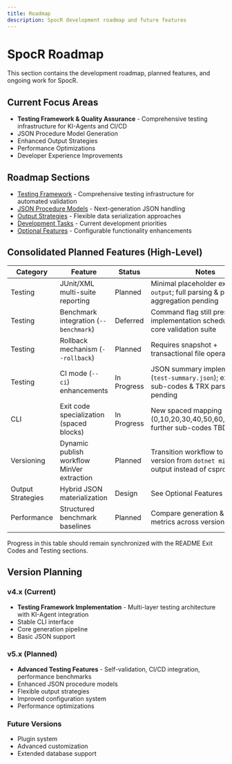 ```yaml
---
title: Roadmap
description: SpocR development roadmap and future features
---
```


# SpocR Roadmap

This section contains the development roadmap, planned features, and ongoing work for SpocR.

## Current Focus Areas

- **Testing Framework & Quality Assurance** - Comprehensive testing infrastructure for KI-Agents and CI/CD
- JSON Procedure Model Generation
- Enhanced Output Strategies
- Performance Optimizations
- Developer Experience Improvements

## Roadmap Sections

- [Testing Framework](/roadmap/testing-framework) - Comprehensive testing infrastructure for automated validation
- [JSON Procedure Models](/roadmap/json-procedure-models) - Next-generation JSON handling
- [Output Strategies](/roadmap/output-strategies) - Flexible data serialization approaches
- [Development Tasks](/roadmap/development-tasks) - Current development priorities
- [Optional Features](/roadmap/optional-features) - Configurable functionality enhancements

## Consolidated Planned Features (High-Level)

| Category          | Feature                                    | Status      | Notes                                                                                       |
| ----------------- | ------------------------------------------ | ----------- | ------------------------------------------------------------------------------------------- |
| Testing           | JUnit/XML multi-suite reporting            | Planned     | Minimal placeholder exists via `--output`; full parsing & per-suite aggregation pending     |
| Testing           | Benchmark integration (`--benchmark`)      | Deferred    | Command flag still present; implementation scheduled post core validation suite             |
| Testing           | Rollback mechanism (`--rollback`)          | Planned     | Requires snapshot + transactional file operations                                           |
| Testing           | CI mode (`--ci`) enhancements              | In Progress | JSON summary implemented (`test-summary.json`); exit code sub-codes & TRX parsing pending   |
| CLI               | Exit code specialization (spaced blocks)   | In Progress | New spaced mapping (0,10,20,30,40,50,60,70,80,99); further sub-codes TBD                    |
| Versioning        | Dynamic publish workflow MinVer extraction | Planned     | Transition workflow to derive version from `dotnet minver` output instead of csproj parsing |
| Output Strategies | Hybrid JSON materialization                | Design      | See Optional Features document                                                              |
| Performance       | Structured benchmark baselines             | Planned     | Compare generation & runtime metrics across versions                                        |

Progress in this table should remain synchronized with the README Exit Codes and Testing sections.

## Version Planning

### v4.x (Current)

- **Testing Framework Implementation** - Multi-layer testing architecture with KI-Agent integration
- Stable CLI interface
- Core generation pipeline
- Basic JSON support

### v5.x (Planned)

- **Advanced Testing Features** - Self-validation, CI/CD integration, performance benchmarks
- Enhanced JSON procedure models
- Flexible output strategies
- Improved configuration system
- Performance optimizations

### Future Versions

- Plugin system
- Advanced customization
- Extended database support
